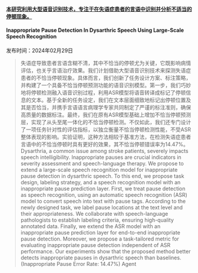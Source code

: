 #### [本研究利用大型语音识别技术，专注于在失语症患者的言语中识别并分析不适当的停顿现象。](https://arxiv.org/abs/2402.18923)
#### Inappropriate Pause Detection In Dysarthric Speech Using Large-Scale Speech Recognition
发布时间：2024年02月29日
> 失语症导致患者言语含糊不清，其中不恰当的停顿尤为关键，它既影响病情评估，也关乎言语治疗效果。我们计划借助大型语音识别技术来探测失语症患者的不恰当停顿现象。具体而言，我们创新了任务设计方案、标注策略，并构建了一个具备不恰当停顿预测功能的语音识别模型。第一步，我们巧妙地将停顿检测融入语音识别过程，利用ASR模型将语音转译成标记了停顿信息的文本。基于全新的任务设定，我们在文本层面细致地标记出停顿位置及其是否恰当，并携手言语语言病理学专家共同制定了严谨的标注准则，确保高质量的数据标注。最终，我们在原有ASR模型基础上增加不恰当停顿预测层，实现了从头至尾一体化的不恰当停顿检测。不仅如此，我们还专门设计了一项任务针对性的评估指标，以独立衡量不恰当停顿检测性能，不受ASR整体表现的影响。实验证明，这种方法相较于基准方法，在检测失语症患者言语中的不恰当停顿时具有更好的效果，其不恰当停顿错误率为14.47%。
> Dysarthria, a common issue among stroke patients, severely impacts speech intelligibility. Inappropriate pauses are crucial indicators in severity assessment and speech-language therapy. We propose to extend a large-scale speech recognition model for inappropriate pause detection in dysarthric speech. To this end, we propose task design, labeling strategy, and a speech recognition model with an inappropriate pause prediction layer. First, we treat pause detection as speech recognition, using an automatic speech recognition (ASR) model to convert speech into text with pause tags. According to the newly designed task, we label pause locations at the text level and their appropriateness. We collaborate with speech-language pathologists to establish labeling criteria, ensuring high-quality annotated data. Finally, we extend the ASR model with an inappropriate pause prediction layer for end-to-end inappropriate pause detection. Moreover, we propose a task-tailored metric for evaluating inappropriate pause detection independent of ASR performance. Our experiments show that the proposed method better detects inappropriate pauses in dysarthric speech than baselines. (Inappropriate Pause Error Rate: 14.47%)
Agent
